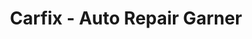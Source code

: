 ---
title: "Carfix - Auto Repair Garner"
url: /garner/carfix-auto-repair-garner/
shop: car repair
---